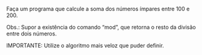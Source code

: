 Faça um programa que calcule a soma dos números ímpares entre 100 e 200.

Obs.: Supor a existência do comando “mod”, que retorna o resto da divisão entre dois números.

IMPORTANTE: Utilize o algoritmo mais veloz que puder definir.